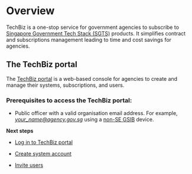 # Overview

TechBiz is a one-stop service for government agencies to subscribe to [Singapore Government Tech Stack (SGTS)](https://www.developer.tech.gov.sg/singapore-government-tech-stack/overview/index.html) products. It simplifies contract and subscriptions management leading to time and cost savings for agencies.

## The TechBiz portal

The [TechBiz portal](https://portal.techbiz.suite.gov.sg) is a web-based console for agencies to create and manage their systems, subscriptions, and users.

### Prerequisites to access the TechBiz portal: 

- Public officer with a valid organisation email address. For example, *your_name@agency.gov.sg* using a [non-SE GSIB](glossary) device.

**Next steps**

-   [Log in to TechBiz portal](log_in_to_TechBiz_portal.md)

-   [Create system account](create_system.md)

-   [Invite users](invite_users.md)
